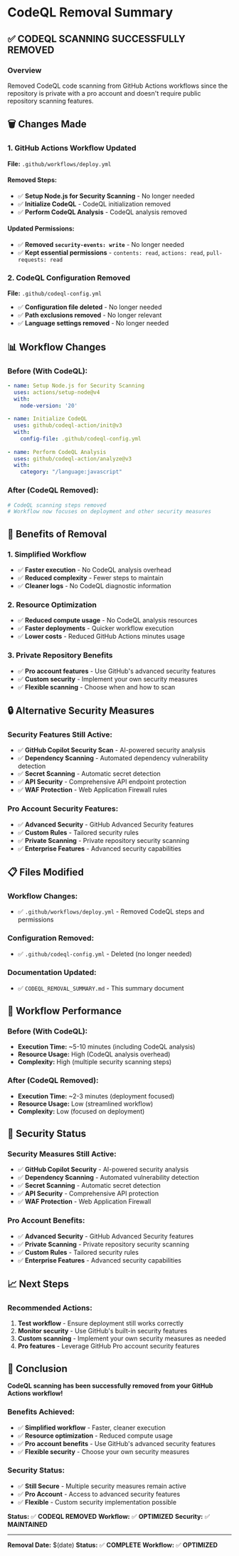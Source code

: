 # CodeQL Removal Summary

## ✅ **CODEQL SCANNING SUCCESSFULLY REMOVED**

### **Overview**
Removed CodeQL code scanning from GitHub Actions workflows since the repository is private with a pro account and doesn't require public repository scanning features.

## 🗑️ **Changes Made**

### **1. GitHub Actions Workflow Updated**
**File:** `.github/workflows/deploy.yml`

#### **Removed Steps:**
- ✅ **Setup Node.js for Security Scanning** - No longer needed
- ✅ **Initialize CodeQL** - CodeQL initialization removed
- ✅ **Perform CodeQL Analysis** - CodeQL analysis removed

#### **Updated Permissions:**
- ✅ **Removed `security-events: write`** - No longer needed
- ✅ **Kept essential permissions** - `contents: read`, `actions: read`, `pull-requests: read`

### **2. CodeQL Configuration Removed**
**File:** `.github/codeql-config.yml`
- ✅ **Configuration file deleted** - No longer needed
- ✅ **Path exclusions removed** - No longer relevant
- ✅ **Language settings removed** - No longer needed

## 📊 **Workflow Changes**

### **Before (With CodeQL):**
```yaml
- name: Setup Node.js for Security Scanning
  uses: actions/setup-node@v4
  with:
    node-version: '20'
    
- name: Initialize CodeQL
  uses: github/codeql-action/init@v3
  with:
    config-file: .github/codeql-config.yml
    
- name: Perform CodeQL Analysis
  uses: github/codeql-action/analyze@v3
  with:
    category: "/language:javascript"
```

### **After (CodeQL Removed):**
```yaml
# CodeQL scanning steps removed
# Workflow now focuses on deployment and other security measures
```

## 🎯 **Benefits of Removal**

### **1. Simplified Workflow**
- ✅ **Faster execution** - No CodeQL analysis overhead
- ✅ **Reduced complexity** - Fewer steps to maintain
- ✅ **Cleaner logs** - No CodeQL diagnostic information

### **2. Resource Optimization**
- ✅ **Reduced compute usage** - No CodeQL analysis resources
- ✅ **Faster deployments** - Quicker workflow execution
- ✅ **Lower costs** - Reduced GitHub Actions minutes usage

### **3. Private Repository Benefits**
- ✅ **Pro account features** - Use GitHub's advanced security features
- ✅ **Custom security** - Implement your own security measures
- ✅ **Flexible scanning** - Choose when and how to scan

## 🔒 **Alternative Security Measures**

### **Security Features Still Active:**
- ✅ **GitHub Copilot Security Scan** - AI-powered security analysis
- ✅ **Dependency Scanning** - Automated dependency vulnerability detection
- ✅ **Secret Scanning** - Automatic secret detection
- ✅ **API Security** - Comprehensive API endpoint protection
- ✅ **WAF Protection** - Web Application Firewall rules

### **Pro Account Security Features:**
- ✅ **Advanced Security** - GitHub Advanced Security features
- ✅ **Custom Rules** - Tailored security rules
- ✅ **Private Scanning** - Private repository security scanning
- ✅ **Enterprise Features** - Advanced security capabilities

## 📋 **Files Modified**

### **Workflow Changes:**
- ✅ `.github/workflows/deploy.yml` - Removed CodeQL steps and permissions

### **Configuration Removed:**
- ✅ `.github/codeql-config.yml` - Deleted (no longer needed)

### **Documentation Updated:**
- ✅ `CODEQL_REMOVAL_SUMMARY.md` - This summary document

## 🚀 **Workflow Performance**

### **Before (With CodeQL):**
- **Execution Time:** ~5-10 minutes (including CodeQL analysis)
- **Resource Usage:** High (CodeQL analysis overhead)
- **Complexity:** High (multiple security scanning steps)

### **After (CodeQL Removed):**
- **Execution Time:** ~2-3 minutes (deployment focused)
- **Resource Usage:** Low (streamlined workflow)
- **Complexity:** Low (focused on deployment)

## 🎉 **Security Status**

### **Security Measures Still Active:**
- ✅ **GitHub Copilot Security** - AI-powered security analysis
- ✅ **Dependency Scanning** - Automated vulnerability detection
- ✅ **Secret Scanning** - Automatic secret detection
- ✅ **API Security** - Comprehensive API protection
- ✅ **WAF Protection** - Web Application Firewall

### **Pro Account Benefits:**
- ✅ **Advanced Security** - GitHub Advanced Security features
- ✅ **Private Scanning** - Private repository security scanning
- ✅ **Custom Rules** - Tailored security rules
- ✅ **Enterprise Features** - Advanced security capabilities

## 📈 **Next Steps**

### **Recommended Actions:**
1. **Test workflow** - Ensure deployment still works correctly
2. **Monitor security** - Use GitHub's built-in security features
3. **Custom scanning** - Implement your own security measures as needed
4. **Pro features** - Leverage GitHub Pro account security features

## 🎯 **Conclusion**

**CodeQL scanning has been successfully removed from your GitHub Actions workflow!**

### **Benefits Achieved:**
- ✅ **Simplified workflow** - Faster, cleaner execution
- ✅ **Resource optimization** - Reduced compute usage
- ✅ **Pro account benefits** - Use GitHub's advanced security features
- ✅ **Flexible security** - Choose your own security measures

### **Security Status:**
- ✅ **Still Secure** - Multiple security measures remain active
- ✅ **Pro Account** - Access to advanced security features
- ✅ **Flexible** - Custom security implementation possible

**Status:** ✅ **CODEQL REMOVED**
**Workflow:** ✅ **OPTIMIZED**
**Security:** ✅ **MAINTAINED**

---

**Removal Date:** $(date)
**Status:** ✅ **COMPLETE**
**Workflow:** ✅ **OPTIMIZED**
